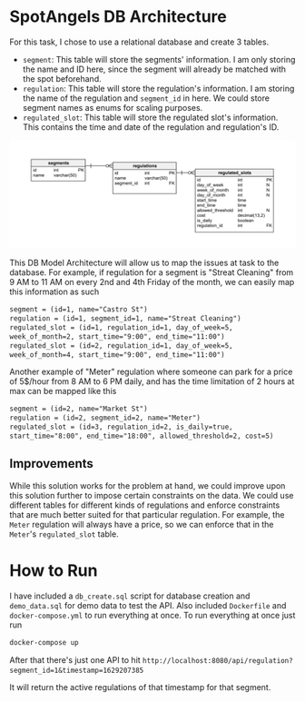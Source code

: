 # SpotAngels DB Architecture

For this task, I chose to use a relational database and create 3 tables.

- `segment`: This table will store the segments' information. I am only storing the name and ID here, since the segment will already be matched with the spot beforehand.
- `regulation`: This table will store the regulation's information. I am storing the name of the regulation and `segment_id` in here. We could store segment names as enums for scaling purposes.
- `regulated_slot`: This table will store the regulated slot's information. This contains the time and date of the regulation and regulation's ID.

![UML](uml.png)

This DB Model Architecture will allow us to map the issues at task to the database. For example, if regulation for a segment is "Streat Cleaning" from 9 AM to 11 AM on every 2nd and 4th Friday of the month, we can easily map this information as such

    segment = (id=1, name="Castro St")
    regulation = (id=1, segment_id=1, name="Streat Cleaning")
    regulated_slot = (id=1, regulation_id=1, day_of_week=5, week_of_month=2, start_time="9:00", end_time="11:00")
    regulated_slot = (id=2, regulation_id=1, day_of_week=5, week_of_month=4, start_time="9:00", end_time="11:00")

Another example of "Meter" regulation where someone can park for a price of 5$/hour from 8 AM to 6 PM daily, and has the time limitation of 2 hours at max can be mapped like this

    segment = (id=2, name="Market St")
    regulation = (id=2, segment_id=2, name="Meter")
    regulated_slot = (id=3, regulation_id=2, is_daily=true, start_time="8:00", end_time="18:00", allowed_threshold=2, cost=5)

## Improvements

While this solution works for the problem at hand, we could improve upon this solution further to impose certain constraints on the data. We could use different tables for different kinds of regulations and enforce constraints that are much better suited for that particular regulation. For example, the `Meter` regulation will always have a price, so we can enforce that in the `Meter`'s `regulated_slot` table.

# How to Run
I have included a `db_create.sql` script for database creation and `demo_data.sql` for demo data to test the API. Also included `Dockerfile` and `docker-compose.yml` to run everything at once. To run everything at once just run

```bash
docker-compose up
```

After that there's just one API to hit `http://localhost:8080/api/regulation?segment_id=1&timestamp=1629207385`

It will return the active regulations of that timestamp for that segment.
